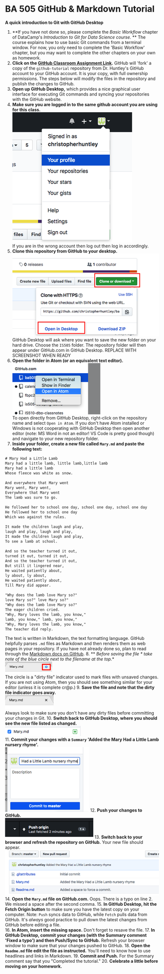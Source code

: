 # BA 505 GitHub & Markdown Tutorial
__A quick introduction to Git with GitHub Desktop__

1. **If you have not done so, please complete the *Basic Workflow* chapter of DataCamp's *Introduction to Git for Data Science course.* ** The course explains how to use basic Git commands from a terminal window. For now, you only need to complete the 'Basic Workflow' chapter, but you may want to complete the other chapters on your own as homework.   
2. **Click on the [GitHub Classroom Assignment Link](https://classroom.github.com/a/X6e0BLuN).** GitHub will 'fork' a copy of the `github-tutorial` repository from Dr. Huntley's GitHub account to your GitHub account. It is your copy, with full ownership permissions. The steps below will modify the files in the repository and publish the changes to GitHub.
3. **Open up GitHub Desktop,** which provides a nice graphical user interface for executing Git commands and syncing your repositories with the GitHub website.
4. **Make sure you are logged in to the same github account you are using for this class.**  
![GitHub Account](img/CheckGitHubLogin.png)  
If you are in the wrong account then log out then log in accordingly.  
5. **Clone this repository from GitHub to your desktop.**  
![Clone repo to desktop](img/CloneToDesktop.png)  
GitHub Desktop will ask where you want to save the new folder on your hard drive. Choose the `IS505` folder. The repository folder will then appear under GitHub.com in GitHub Desktop.
REPLACE WITH SCREENSHOT WHEN READY
6. **Open the folder in Atom (or an equivalent text editor).**  
![Open with Atom](img/OpenWithAtom.png)  
To open directly from GitHub Desktop, right-click on the repository name and select `Open in Atom`. If you don't have Atom installed or Windows is not cooperating with GitHub Desktop then open another editor (note: MS Word in not an editor! VS Code is pretty good though) and navigate to your new repository folder.
7. **Inside your folder, create a new file called `Mary.md` and paste the following text:**  
  ```  
  # Mary Had a Little Lamb  
  Mary had a little lamb, little lamb,little lamb  
  Mary had a little lamb
  Whose fleece was white as snow.

  And everywhere that Mary went
  Mary went, Mary went,  
  Everywhere that Mary went  
  The lamb was sure to go.  

  He followed her to school one day, school one day, school one day  
  He followed her to school one day  
  Which was against the rules.  

  It made the children laugh and play,
  laugh and play, laugh and play,  
  It made the children laugh and play,  
  To see a lamb at school.

  And so the teacher turned it out,
  turned it out, turned it out,  
  And so the teacher turned it out,  
  But still it lingered near,  
  He waited patiently about,  
  ly about, ly about,
  He waited patiently about,  
  Till Mary did appear.

  "Why does the lamb love Mary so?"  
  love Mary so?" love Mary so?"  
  "Why does the lamb love Mary so?"  
  The eager children cried.  
  "Why, Mary loves the lamb, you know,"  
  lamb, you know," lamb, you know,"  
  "Why, Mary loves the lamb, you know,"  
  The teacher did reply.
  ```
  The text is written in Markdown, the text formatting language. GitHub helpfully parses `.md` files as Markdown and then renders them as web pages in your repository. If you have not already done so, plan to read through the [Markdown docs on GitHub](https://guides.github.com/features/mastering-markdown).
8. ** *Before saving the file * take note of the blue circle next to the filename at the top.**  
![Atom Dirty File Indicator](img/DirtyFileIndicatorAtom.png)  
The circle is a "dirty file" indicator used to mark files with unsaved changes. If you are not using Atom, then you should see something similar for your editor (unless it is complete cr@p.)
9. **Save the file and note that the dirty file indicator goes away.**  
![Saved File](img/DirtyFileAfterSave.png)  
Always look to make sure you don't have any dirty files before committing your changes in Git.
10. **Switch back to GitHub Desktop, where you should see the new file listed as changed.**  
![New file in GitHub Desktop](img/GitHubDesktopNewFile.png)  
11. **Commit your changes with a `Summary` 'Added the Mary Had a Little Lamb nursery rhyme'.**  
![Commit](img/Commit.png)
12. **Push your changes to GitHub.**  
![Push](img/Push.png)
13. **Switch back to your browser and refresh the repository on GitHub.** Your new file should appear.  
![Refresh](img/RefreshRepositoryWindow.png)
14. **Open the `Mary.md` file on GitHub.com.** Oops. There is a typo on line 2. We missed a space after the second comma.
15. **In GitHub Desktop, hit the Fetch Origin button** to make sure you have the latest copy on your computer. Note: `Push` syncs data to GitHub, while `Fetch` pulls data from GitHub. It's *always* good practice to pull down the latest changes from GitHub before editing a file.  
16. **In Atom, insert the missing space.** Don't forget to resave the file.
17. **In GitHub Desktop, commit your changes (with the Summary comment 'Fixed a typo') and then Push/Sync to GitHub.** Refresh your browser window to make sure that your changes pushed to GitHub.
18. **Open the `Readme.md` file edit the file as instructed.** You'll need to know how to use headlines and links in Markdown.
19. **Commit and Push.** For the Summary comment say that you "Completed the tutorial."
20. **Celebrate a little before moving on your homework.**

